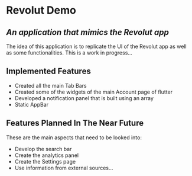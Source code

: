# Revolut Demo
## _An application that mimics the Revolut app_

The idea of this application is to replicate the UI of the Revolut app as well as some functionalities.
This is a work in progress...

## Implemented Features

- Created all the main Tab Bars  
- Created some of the widgets of the main Account page of flutter
- Developed a notification panel that is built using an array
- Static AppBar

## Features Planned In The Near Future

These are the main aspects that need to be looked into:

- Develop the search bar
- Create the analytics panel
- Create the Settings page
- Use information from external sources...
